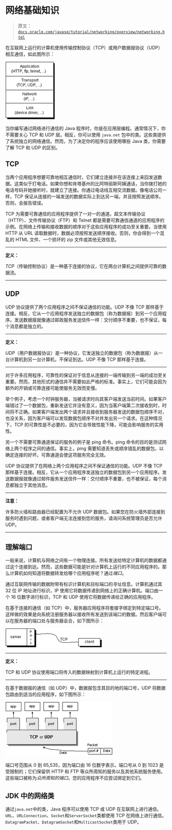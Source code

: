 # 网络基础知识

> 原文：[`docs.oracle.com/javase/tutorial/networking/overview/networking.html`](https://docs.oracle.com/javase/tutorial/networking/overview/networking.html)

在互联网上运行的计算机使用传输控制协议（TCP）或用户数据报协议（UDP）相互通信，如此图所示：

![网络通信示例。](img/bb33da41426cb595596f499bec40d822.png)

当你编写通过网络进行通信的 Java 程序时，你是在应用层编程。通常情况下，你不需要关心 TCP 和 UDP 层。相反，你可以使用 `java.net` 包中的类。这些类提供了系统独立的网络通信。然而，为了决定你的程序应该使用哪些 Java 类，你需要了解 TCP 和 UDP 的区别。

## TCP

当两个应用程序想要可靠地相互通信时，它们建立连接并在该连接上来回发送数据。这类似于打电话。如果你想和肯塔基州的比阿特丽斯阿姨通话，当你拨打她的电话号码并她接听时，就建立了连接。你通过电话线互相交流数据。像电话公司一样，TCP 保证从连接的一端发送的数据实际上到达另一端，并且按照发送顺序。否则，会报告错误。

TCP 为需要可靠通信的应用程序提供了一对一的通道。超文本传输协议（HTTP）、文件传输协议（FTP）和 Telnet 都是需要可靠通信通道的应用程序的示例。在网络上传输和接收数据的顺序对于这些应用程序的成功至关重要。当使用 HTTP 从 URL 读取数据时，数据必须按照发送顺序接收。否则，你会得到一个混乱的 HTML 文件、一个损坏的 zip 文件或其他无效信息。

* * *

**定义：**

*TCP*（传输控制协议）是一种基于连接的协议，它在两台计算机之间提供可靠的数据流。

* * *

## UDP

UDP 协议提供了两个应用程序之间不保证通信的功能。UDP 不像 TCP 那样基于连接。相反，它从一个应用程序发送独立的数据包（称为数据报）到另一个应用程序。发送数据报就像通过邮政服务发送信件一样：交付顺序不重要，也不保证，每个消息都是独立的。

* * *

**定义：**

*UDP*（用户数据报协议）是一种协议，它发送独立的数据包（称为数据报）从一台计算机到另一台计算机，不保证到达。UDP 不像 TCP 那样基于连接。

* * *

对于许多应用程序，可靠性的保证对于信息从连接的一端传输到另一端的成功至关重要。然而，其他形式的通信并不需要如此严格的标准。事实上，它们可能会因为额外的开销或可靠连接可能使服务无效而变慢。

举个例子，考虑一个时钟服务器，当被请求时向其客户端发送当前时间。如果客户端错过了一个数据包，重新发送它并没有意义，因为当客户端第二次接收到时，时间将不正确。如果客户端发出两个请求并且接收到服务器发送的数据包顺序不对，也没关系，因为客户端可以发现数据包顺序不对并发出另一个请求。在这种情况下，TCP 的可靠性是不必要的，因为它会导致性能下降，可能会影响服务的实用性。

另一个不需要可靠通道保证的服务的例子是 ping 命令。ping 命令的目的是测试网络上两个程序之间的通信。事实上，ping 需要知道丢失或顺序错乱的数据包，以确定连接的好坏。可靠通道会使这项服务完全无效。

UDP 协议提供了在网络上两个应用程序之间不保证通信的功能。UDP 不像 TCP 那样基于连接。相反，它从一个应用程序发送独立的数据包到另一个应用程序。发送数据报就像通过邮件服务发送信件一样：交付顺序不重要，也不被保证，每个消息都独立于其他消息。

* * *

**注意：**

许多防火墙和路由器已经配置为不允许 UDP 数据包。如果您在防火墙外部连接到服务时遇到问题，或者客户端无法连接到您的服务，请询问系统管理员是否允许 UDP。

* * *

## 理解端口

一般来说，计算机与网络之间有一个物理连接。所有发送给特定计算机的数据都通过这个连接到达。然而，这些数据可能是针对计算机上运行的不同应用程序的。那么计算机如何知道将数据转发给哪个应用程序呢？通过*端口*。

通过互联网传输的数据附带有标识计算机和目标端口的寻址信息。计算机通过其 32 位 IP 地址进行标识，IP 使用它将数据传递到网络上的正确计算机。端口由一个 16 位数字进行标识，TCP 和 UDP 使用它将数据传递给正确的应用程序。

在基于连接的通信（如 TCP）中，服务器应用程序将套接字绑定到特定端口号。这样做的效果是向系统注册服务器以接收所有发送到该端口的数据。然后客户端可以在服务器的端口处与服务器会合，如下图所示：

![客户端通过其端口与服务器通信](img/6ab25d2b7eafe0cc79f9dc574ccbf326.png)

* * *

**定义：**

TCP 和 UDP 协议使用端口将传入的数据映射到计算机上运行的特定进程。

* * *

在基于数据报的通信（如 UDP）中，数据报包含其目的地的端口号，UDP 将数据包路由到适当的应用程序，如下图所示：

![将数据包路由到适当的应用程序。](img/27acaaa3c3c60dbb566f6d3c0d5f9d2c.png)

端口号范围从 0 到 65,535，因为端口由 16 位数字表示。端口号从 0 到 1023 是受限制的；它们保留供 HTTP 和 FTP 等众所周知的服务以及其他系统服务使用。这些端口被称为*众所周知的端口*。您的应用程序不应尝试绑定到它们。

## JDK 中的网络类

通过`java.net`中的类，Java 程序可以使用 TCP 或 UDP 在互联网上进行通信。`URL`、`URLConnection`、`Socket`和`ServerSocket`类都使用 TCP 在网络上进行通信。`DatagramPacket`、`DatagramSocket`和`MulticastSocket`类用于 UDP。

